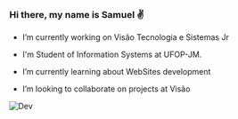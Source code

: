 ### Hi there, my name is Samuel :v:

- I’m currently working on Visão Tecnologia e Sistemas Jr

- I'm Student of Information Systems at UFOP-JM.

- I’m currently learning about WebSites development

- I’m looking to collaborate on projects at Visão 


![Dev](https://media.giphy.com/media/iIqmM5tTjmpOB9mpbn/giphy.gif)
